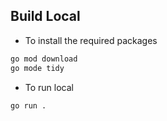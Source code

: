 ## Build Local
- To install the required packages
```bash
go mod download
go mode tidy
```
- To run local
```bash
go run .
```